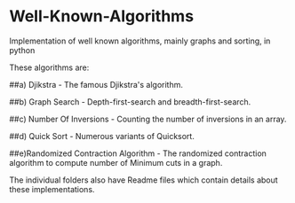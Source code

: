 Well-Known-Algorithms
=====================

Implementation of well known algorithms, mainly graphs and sorting,  in python

These algorithms are:

##a) Djikstra - 
The famous Djikstra's algorithm.

##b) Graph Search - 
Depth-first-search and breadth-first-search.

##c) Number Of Inversions - 
Counting the number of inversions in an array. 

##d) Quick Sort - 
Numerous variants of Quicksort.

##e)Randomized Contraction Algorithm - 
The randomized contraction algorithm to compute number of Minimum cuts in a graph.

The individual folders also have Readme files which contain details about these implementations.
